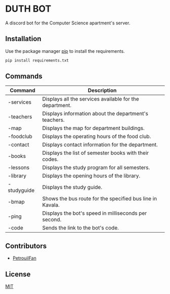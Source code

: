 # DUTH BOT
A discord bot for the Computer Science apartment's server.

## Installation
Use the package manager [pip](https://pip.pypa.io/en/stable/) to install the requirements.
```bash
pip install requirements.txt
```



## Commands
| Command      | Description                                                                                                 |
|--------------|-------------------------------------------------------------------------------------------------------------|
| -services    | Displays all the services available for the department.                                                     |
| -teachers    | Displays information about the department's teachers.                                                       |
| -map         | Displays the map for department buildings.                                                                  |
| -foodclub    | Displays the operating hours of the food club.                                                              |
| -contact     | Displays contact information for the department.                                                            |
| -books       | Displays the list of semester books with their codes.                                                       |
| -lessons     | Displays the study program for all semesters.                                                               |
| -library     | Displays the opening hours of the library.                                                                  |
| -studyguide  | Displays the study guide.                                                                                   |
| -bmap        | Shows the bus route for the specified bus line in Kavala.                                                   |
| -ping        | Displays the bot's speed in milliseconds per second.                                                        |
| -code        | Sends the link to the bot's code.                                                                           |

## Contributors
- [PetrouilFan](https://github.com/PetrouilFan)

## License
[MIT](https://choosealicense.com/licenses/mit/)


